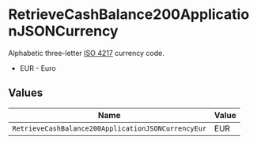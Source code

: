 # RetrieveCashBalance200ApplicationJSONCurrency

Alphabetic three-letter [ISO 4217](https://en.wikipedia.org/wiki/ISO_4217) currency code.
* EUR - Euro


## Values

| Name                                               | Value                                              |
| -------------------------------------------------- | -------------------------------------------------- |
| `RetrieveCashBalance200ApplicationJSONCurrencyEur` | EUR                                                |